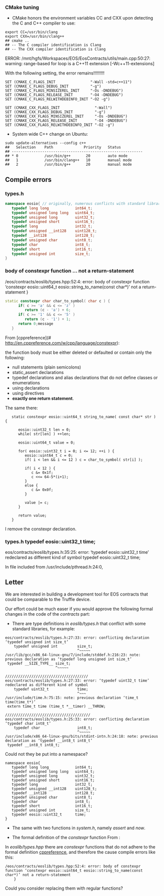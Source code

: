 ### CMake tuning
* CMake honors the environment variables CC and CXX upon detecting the C and C++ compiler to use:
```
export CC=/usr/bin/clang
export CXX=/usr/bin/clang++
## cmake ..
## -- The C compiler identification is Clang
## -- The CXX compiler identification is Clang

```
ERROR: 
/mnt/hgfs/Workspaces/EOS/EosContracts/utils/main.cpp:50:27: warning: range-based for loop is a C++11 extension [-Wc++11-extensions]

With the following setting, the error remains!!!!!!!!!
```
SET (CMAKE_C_FLAGS_INIT                "-Wall -std=c++11")
SET (CMAKE_C_FLAGS_DEBUG_INIT          "-g")
SET (CMAKE_C_FLAGS_MINSIZEREL_INIT     "-Os -DNDEBUG")
SET (CMAKE_C_FLAGS_RELEASE_INIT        "-O4 -DNDEBUG")
SET (CMAKE_C_FLAGS_RELWITHDEBINFO_INIT "-O2 -g")

SET (CMAKE_CXX_FLAGS_INIT                "-Wall")
SET (CMAKE_CXX_FLAGS_DEBUG_INIT          "-g")
SET (CMAKE_CXX_FLAGS_MINSIZEREL_INIT     "-Os -DNDEBUG")
SET (CMAKE_CXX_FLAGS_RELEASE_INIT        "-O4 -DNDEBUG")
SET (CMAKE_CXX_FLAGS_RELWITHDEBINFO_INIT "-O2 -g")
```
* System wide C++ change on Ubuntu:
```
sudo update-alternatives --config c++
##   Selection    Path              Priority   Status
## ------------------------------------------------------------
## * 0            /usr/bin/g++       20        auto mode
##   1            /usr/bin/clang++   10        manual mode
##   2            /usr/bin/g++       20        manual mode
```
## Compile errors

### types.h
```cpp
namespace eosio{ // originally, numerous conflicts with standard libraries.
   typedef long long            int64_t;
   typedef unsigned long long   uint64_t;
   typedef unsigned long        uint32_t;
   typedef unsigned short       uint16_t; 
   typedef long                 int32_t;
   typedef unsigned __int128    uint128_t;
   typedef __int128             int128_t;
   typedef unsigned char        uint8_t;
   typedef char                 int8_t;
   typedef short                int16_t;
   typedef unsigned int         size_t;
}
```


### body of constexpr function ... not a return-statement

/eos/contracts/eoslib/types.hpp:52:4: error: body of constexpr function ‘constexpr eosio::uint64_t eosio::string_to_name(const char*)’ not a return-statement
    }

```cpp
static constexpr char char_to_symbol( char c ) {
      if( c >= 'a' && c <= 'z' )
         return (c - 'a') + 6;
      if( c >= '1' && c <= '5' )
         return (c - '1') + 1;
      return 0;message
   }
```

From [cppreference](# http://en.cppreference.com/w/cpp/language/constexpr):

the function body must be either deleted or defaulted or contain only the following:
* null statements (plain semicolons)
* static_assert declarations
* typedef declarations and alias declarations that do not define classes or enumerations
* using declarations
* using directives
* **exactly one return statement**.

The same there:
```
   static constexpr eosio::uint64_t string_to_name( const char* str ) {

      eosio::uint32_t len = 0;
      while( str[len] ) ++len;

      eosio::uint64_t value = 0;

      for( eosio::uint32_t i = 0; i <= 12; ++i ) {
         eosio::uint64_t c = 0;
         if( i < len && i <= 12 ) c = char_to_symbol( str[i] );

         if( i < 12 ) {
            c &= 0x1f;
            c <<= 64-5*(i+1);
         }
         else {
            c &= 0x0f;
         }

         value |= c;
      }

      return value;
   }
```
I remove the constexpr declaration.

### types.h typedef eosio::uint32_t time;

eos/contracts/eoslib/types.h:35:25: error: ‘typedef eosio::uint32_t time’ 
redeclared as different kind of symbol
 typedef eosio::uint32_t time;

In file included from /usr/include/pthread.h:24:0,



## Letter

We are interested in building a development tool for EOS contracts that could be comparable to the Truffle device.

Our effort could be much easer if you would approve the following formal changes in the code of the *contracts* part:

* There are type definitions in *eoslib/types.h* that conflict with some standard libraries, for example:

```
eos/contracts/eoslib/types.h:27:33: error: conflicting declaration ‘typedef unsigned int size_t’
    typedef unsigned int         size_t;
                                 ^~~~~~
/usr/lib/gcc/x86_64-linux-gnu/7/include/stddef.h:216:23: note: previous declaration as ‘typedef long unsigned int size_t’
 typedef __SIZE_TYPE__ size_t;
                       ^~~~~~

//////////////////////////////////////
eos/contracts/eoslib/types.h:27:33: error: ‘typedef uint32_t time’ redeclared as different kind of symbol
    typedef uint32_t             time;
                                 ^~~~
/usr/include/time.h:75:15: note: previous declaration ‘time_t time(time_t*)’
 extern time_t time (time_t *__timer) __THROW;                       

///////////////////////////////////////
eos/contracts/eoslib/types.h:25:33: error: conflicting declaration ‘typedef char int8_t’
    typedef char                 int8_t;
                                 ^~~~~~
/usr/include/x86_64-linux-gnu/bits/stdint-intn.h:24:18: note: previous declaration as ‘typedef __int8_t int8_t’
 typedef __int8_t int8_t;
```

Could not they be put into a namespace?
```
namespace eosio{
   typedef long long            int64_t;
   typedef unsigned long long   uint64_t;
   typedef unsigned long        uint32_t;
   typedef unsigned short       uint16_t; 
   typedef long                 int32_t;
   typedef unsigned __int128    uint128_t;
   typedef __int128             int128_t;
   typedef unsigned char        uint8_t;
   typedef char                 int8_t;
   typedef short                int16_t;
   typedef unsigned int         size_t;
   typedef eosio::uint32_t      time;
}
```
* The same with two functions in *system.h*, namely *assert* and *now*.

* The formal definition of the *constexpr* function From :

In *eoslib/types.hpp* there are *constexpr* functions that do not adhere to the formal definition [cppreference](#http://en.cppreference.com/w/cpp/language/constexpr), and therefore the cause compile errors like this:
```
/eos/contracts/eoslib/types.hpp:52:4: error: body of constexpr function ‘constexpr eosio::uint64_t eosio::string_to_name(const char*)’ not a return-statement
    }
```
Could you consider replacing them with regular functions?
